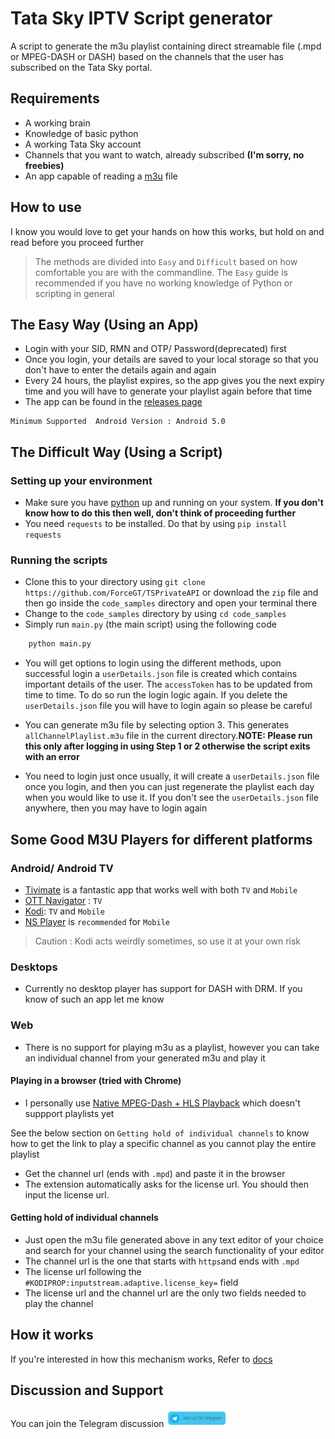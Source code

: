# Tata Sky IPTV Script generator

A script to generate the m3u playlist containing direct streamable file (.mpd or MPEG-DASH or DASH) 
based on the channels that the user has subscribed on the Tata Sky portal.

## Requirements

+ A working brain
+ Knowledge of basic python
+ A working Tata Sky account
+ Channels that you want to watch, already subscribed **(I'm sorry, no freebies)**
+ An app capable of reading a [m3u](https://docs.fileformat.com/audio/m3u/) file

## How to use
I know you would love to get your hands on how this works, but hold on and read before you proceed further
 > The methods are divided into `Easy` and `Difficult` based on how comfortable you are with the commandline. The `Easy` guide is recommended if you have no working knowledge of Python or scripting in general
## The Easy Way (Using an App)

- Login with your SID, RMN and OTP/ Password(deprecated) first
- Once you login, your details are saved to your local storage so that you don't have to enter the details again and again
- Every 24 hours, the playlist expires, so the app gives you the next expiry time and you will have to generate your playlist again before that time
- The app can be found in the [releases page](https://github.com/ForceGT/Tata-Sky-IPTV/releases)
```
Minimum Supported  Android Version : Android 5.0
```

## The Difficult Way (Using a Script)
### Setting up your environment

+ Make sure you have [python](https://www.python.org/downloads/) up and running on your system. **If you don't know how to do this then well, don't think of proceeding further**
+ You need `requests` to be installed. Do that by using ``pip install requests``

### Running the scripts
+ Clone this to your directory using ```git clone https://github.com/ForceGT/TSPrivateAPI``` or download the `zip` file and then go inside the `code_samples` directory and open your terminal there
+ Change to the ```code_samples``` directory by using  ```cd code_samples```
+ Simply run ```main.py``` (the main script) using the following code
```python
    python main.py
```
+ You will get options to login using the different methods, upon successful login a ```userDetails.json``` file is created which contains important details of the user. The ```accessToken``` has to be updated from time to time. To do so run the login logic again. If you delete the ```userDetails.json``` file you will have to login again so please be careful 

+ You can generate m3u file by selecting option 3. This generates ```allChannelPlaylist.m3u``` file in the current directory.**NOTE: Please run this only after logging in using Step 1 or 2 otherwise the script exits with an error**

+ You need to login just once usually, it will create a `userDetails.json` file once you login, and then you can just regenerate the playlist each day when you would like to use it. If you don't see the `userDetails.json` file anywhere, then you may have to login again


## Some Good M3U Players for different platforms

### Android/ Android TV
- [Tivimate](https://play.google.com/store/apps/details?id=ar.tvplayer.tv&hl=en_IN&gl=US) is a fantastic app that works well with both `TV` and `Mobile`
- [OTT Navigator](https://play.google.com/store/apps/details?id=studio.scillarium.ottnavigator&hl=en_IN&gl=US) : `TV` 
- [Kodi](https://kodi.tv/): `TV` and `Mobile`
- [NS Player](https://play.google.com/store/apps/details?id=com.genuine.leone) is `recommended` for `Mobile`

> Caution : Kodi acts weirdly sometimes, so use it at your own risk

### Desktops
- Currently no desktop player has support for DASH with DRM. If you know of such an app let me know

### Web
- There is no support for playing m3u as a playlist, however you can take an individual channel from your generated m3u and play it

#### Playing in a browser (tried with Chrome)

+ I personally use [Native MPEG-Dash + HLS Playback](https://chrome.google.com/webstore/detail/native-mpeg-dash-%20-hls-pl/cjfbmleiaobegagekpmlhmaadepdeedn) which doesn't suppport playlists yet

See the below section on `Getting hold of individual channels` to know how to get the link to play a specific channel as you cannot play the entire playlist
+ Get the channel url (ends with ```.mpd```) and paste it in the browser
+ The extension automatically asks for the license url. You should then input the  license url.

#### Getting hold of individual channels
- Just open the m3u file generated above in any text editor of your choice and search for your channel using the search functionality of your editor
- The channel url is the one that starts with `https`and ends with ```.mpd``` 
- The license url following the `#KODIPROP:inputstream.adaptive.license_key=` field
- The license url and the channel url are the only two fields needed to play the channel 




## How it works

If you're interested in how this mechanism works, Refer to [docs](docs/working.md)



## Discussion and Support 
You can join the Telegram discussion [![homepage][1]][2]

[1]:  images/telegram.png
[2]:  https://T.me/tskyiptv